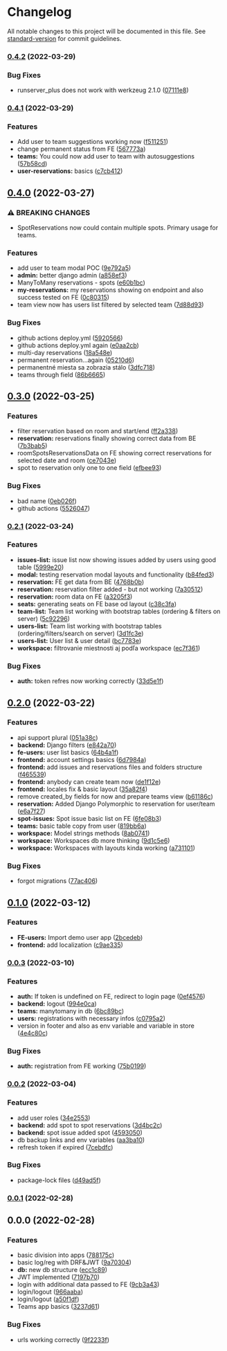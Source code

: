 # Changelog

All notable changes to this project will be documented in this file. See [standard-version](https://github.com/conventional-changelog/standard-version) for commit guidelines.

### [0.4.2](https://github.com/dominikbullo/ShareDesk/compare/v0.4.1...v0.4.2) (2022-03-29)


### Bug Fixes

* runserver_plus does not work with werkzeug 2.1.0 ([07111e8](https://github.com/dominikbullo/ShareDesk/commit/07111e8a8a423d85a60c1e5d23c48c956a32ea85))

### [0.4.1](https://github.com/dominikbullo/ShareDesk/compare/v0.4.0...v0.4.1) (2022-03-29)


### Features

* Add user to team suggestions working now ([f511251](https://github.com/dominikbullo/ShareDesk/commit/f511251d0c7cd0f6aca690e87d988fe7a2015f02))
* change permanent status from FE ([567773a](https://github.com/dominikbullo/ShareDesk/commit/567773a13465a7ee2035bb8f379856bfe2b6da6b))
* **teams:** You could now add user to team with autosuggestions ([57b58cd](https://github.com/dominikbullo/ShareDesk/commit/57b58cdd36b4837ae04182be9fd3ed440bea38d1))
* **user-reservations:** basics ([c7cb412](https://github.com/dominikbullo/ShareDesk/commit/c7cb412277d06e4058684faa21fadabf67b9c484))

## [0.4.0](https://github.com/dominikbullo/ShareDesk/compare/v0.3.0...v0.4.0) (2022-03-27)


### ⚠ BREAKING CHANGES

* SpotReservations now could contain multiple spots. Primary usage for teams.

### Features

* add user to team modal POC ([9e792a5](https://github.com/dominikbullo/ShareDesk/commit/9e792a5d7033da737acb273c8e644b30845f0950))
* **admin:** better django admin ([a858ef3](https://github.com/dominikbullo/ShareDesk/commit/a858ef39ec65c806a9d256ae775c5e7770fb8eda))
* ManyToMany reservations - spots ([e60b1bc](https://github.com/dominikbullo/ShareDesk/commit/e60b1bcc0d1d7bc3a2a6667daf9c7390cf1cf8d9))
* **my-reservations:** my reservations showing on endpoint and also success tested on FE ([0c80315](https://github.com/dominikbullo/ShareDesk/commit/0c803157f57619fb94b4f6844d78b53d64e7104c))
* team view now has users list filtered by selected team ([7d88d93](https://github.com/dominikbullo/ShareDesk/commit/7d88d938dd9d24c53bf727ed6c47758237940337))


### Bug Fixes

* github actions deploy.yml ([5920566](https://github.com/dominikbullo/ShareDesk/commit/5920566d2d690bbfe80e09cfb0db63fd0a023487))
* github actions deploy.yml again ([e0aa2cb](https://github.com/dominikbullo/ShareDesk/commit/e0aa2cb165c21df81085a64003620a1873c69808))
* multi-day reservations ([18a548e](https://github.com/dominikbullo/ShareDesk/commit/18a548e5f242470cff2925b5e149164afac3f1a4))
* permanent reservation...again ([05210d6](https://github.com/dominikbullo/ShareDesk/commit/05210d61453d31bd0d505a5586f36512153bed6e))
* permanentné miesta sa zobrazia stálo ([3dfc718](https://github.com/dominikbullo/ShareDesk/commit/3dfc718d6207a1f69b7ea4225604e853dd347e8b))
* teams through field ([86b6665](https://github.com/dominikbullo/ShareDesk/commit/86b6665a6485aec2ac1841c5581528b90155fd21))

## [0.3.0](https://github.com/dominikbullo/ShareDesk/compare/v0.2.1...v0.3.0) (2022-03-25)


### Features

* filter reservation based on room and start/end ([ff2a338](https://github.com/dominikbullo/ShareDesk/commit/ff2a3389efe4a080df6f17d92c5dc4c8a7e1b961))
* **reservation:** reservations finally showing correct data from BE ([7b3bab5](https://github.com/dominikbullo/ShareDesk/commit/7b3bab5642d611e39d4428a6c3c8cb0701bbbb0d))
* roomSpotsReservationsData on FE showing correct reservations for selected date and room ([ce7043e](https://github.com/dominikbullo/ShareDesk/commit/ce7043e910cfa7d4779cdbcecfd463db63f58dd1))
* spot to reservation only one to one field ([efbee93](https://github.com/dominikbullo/ShareDesk/commit/efbee93fe5dac7add1ecd66fcbe4574470b8d09f))


### Bug Fixes

* bad name ([0eb026f](https://github.com/dominikbullo/ShareDesk/commit/0eb026f04455e38d2d6cc5814cfffd2ad849e84f))
* github actions ([5526047](https://github.com/dominikbullo/ShareDesk/commit/552604775cfa644d6733c1a69e021fe9eeb00704))

### [0.2.1](https://github.com/dominikbullo/ShareDesk/compare/v0.2.0...v0.2.1) (2022-03-24)


### Features

* **issues-list:** issue list now showing issues added by users using good table ([5999e20](https://github.com/dominikbullo/ShareDesk/commit/5999e201b5b97746d58ad13d339d86bb98510822))
* **modal:** testing reservation modal layouts and functionality ([b84fed3](https://github.com/dominikbullo/ShareDesk/commit/b84fed39eeb7f9cdfc5403dd6386230924e25e55))
* **reservation:** FE get data from BE ([4768b0b](https://github.com/dominikbullo/ShareDesk/commit/4768b0bbc91af7da996a914d0be3fc00bfbcbe8a))
* **reservation:** reservation filter added  - but not working ([7a30512](https://github.com/dominikbullo/ShareDesk/commit/7a30512694a000c1687de14fc93daef3650a0890))
* **reservation:** room data on FE ([a3205f3](https://github.com/dominikbullo/ShareDesk/commit/a3205f337987c01fba91b6ab88787ed9369464cf))
* **seats:** generating seats on FE base od layout ([c38c3fa](https://github.com/dominikbullo/ShareDesk/commit/c38c3fad1e5e2654507613d9588e1c2f9ae78141))
* **team-list:** Team list working with bootstrap tables (ordering & filters on server) ([5c92296](https://github.com/dominikbullo/ShareDesk/commit/5c922960405fe8df37329ecbdacdf1314ffaaff9))
* **users-list:** Team list working with bootstrap tables (ordering/filters/search on server) ([3d1fc3e](https://github.com/dominikbullo/ShareDesk/commit/3d1fc3e174981a57e49cd5b2cbb2ae8395274820))
* **users-list:** User list & user detail ([bc7783e](https://github.com/dominikbullo/ShareDesk/commit/bc7783ea618a6bad916bde6ca23c7a533d6c6345))
* **workspace:** filtrovanie miestnosti aj podľa workspace ([ec7f361](https://github.com/dominikbullo/ShareDesk/commit/ec7f361e75685cff265ecf36bc37afc8ba1f881e))


### Bug Fixes

* **auth:** token refres now working correctly ([33d5e1f](https://github.com/dominikbullo/ShareDesk/commit/33d5e1fa5870c30dea683e378f143fde81d119a3))

## [0.2.0](https://github.com/dominikbullo/ShareDesk/compare/v0.1.0...v0.2.0) (2022-03-22)


### Features

* api support plural ([051a38c](https://github.com/dominikbullo/ShareDesk/commit/051a38c30e4cb5c67d36051cd4d1bb5905c9e2c2))
* **backend:** Django filters ([e842a70](https://github.com/dominikbullo/ShareDesk/commit/e842a70927ae5d6232e01ed8c0aa53eb463b4d20))
* **fe-users:** user list basics ([64b4a1f](https://github.com/dominikbullo/ShareDesk/commit/64b4a1f9a1eba99e468a36b0e1e1857987720ebf))
* **frontend:** account settings basics ([6d7984a](https://github.com/dominikbullo/ShareDesk/commit/6d7984a9e2f1a288ef555632fd1fb5f5becd4364))
* **frontend:** add issues and reservations files and folders structure ([f465539](https://github.com/dominikbullo/ShareDesk/commit/f4655399de30ff7fa1acb4cd87366dcbaac4bdd1))
* **frontend:** anybody can create team now ([de1f12e](https://github.com/dominikbullo/ShareDesk/commit/de1f12e2b32d889bd4059c4d911cfa5fed67a1ae))
* **frontend:** locales fix & basic layout ([35a82f4](https://github.com/dominikbullo/ShareDesk/commit/35a82f40994583593d74c4972d47444b4b0e59a8))
* remove created_by fields for now and prepare teams view ([b61186c](https://github.com/dominikbullo/ShareDesk/commit/b61186c9666e48baa894dd1eee91547c919d2a0f))
* **reservation:** Added Django Polymorphic to reservation for user/team ([e6a7f27](https://github.com/dominikbullo/ShareDesk/commit/e6a7f27fb38400773fdcc6f35296eedd0bc9f2f8))
* **spot-issues:** Spot issue basic list on FE ([6fe08b3](https://github.com/dominikbullo/ShareDesk/commit/6fe08b340010e7f338d885da86d0585768a1f2c5))
* **teams:** basic table copy from user ([819bb6a](https://github.com/dominikbullo/ShareDesk/commit/819bb6a68de2c7992fad6c758dea4c6e45176bd5))
* **workspace:** Model strings methods ([8ab0741](https://github.com/dominikbullo/ShareDesk/commit/8ab0741d33afaa928f3c32d3b939bfbf5358c222))
* **workspace:** Workspaces db more thinking ([9d1c5e6](https://github.com/dominikbullo/ShareDesk/commit/9d1c5e6ab53350ae02e7c4d99f2a8f87eebb6e70))
* **workspace:** Workspaces with layouts kinda working ([a731101](https://github.com/dominikbullo/ShareDesk/commit/a7311016421c15a3ac23c9e668ec9ad1f3752ba2))


### Bug Fixes

* forgot migrations ([77ac406](https://github.com/dominikbullo/ShareDesk/commit/77ac4062c6d59de5420bd0c660a8aaed4cb9e3aa))

## [0.1.0](https://github.com/dominikbullo/ShareDesk/compare/v0.0.3...v0.1.0) (2022-03-12)


### Features

* **FE-users:** Import demo user app ([2bcedeb](https://github.com/dominikbullo/ShareDesk/commit/2bcedebb1f38b41793260d62c71ea06b9488cf38))
* **frontend:** add localization ([c9ae335](https://github.com/dominikbullo/ShareDesk/commit/c9ae33508dfcac5fcaa91a6a4a1d550dd61d56c5))

### [0.0.3](https://github.com/dominikbullo/ShareDesk/compare/v0.0.2...v0.0.3) (2022-03-10)


### Features

* **auth:** If token is undefined on FE, redirect to login page ([0ef4576](https://github.com/dominikbullo/ShareDesk/commit/0ef4576c714083b2add414e3b081eb4c7e7e011e))
* **backend:** logout ([994e0ca](https://github.com/dominikbullo/ShareDesk/commit/994e0ca36585701c6d1622c8f41e546884e020dc))
* **teams:** manytomany in db ([6bc89bc](https://github.com/dominikbullo/ShareDesk/commit/6bc89bcf98fc578c02b4676cf274e0e593afc77e))
* **users:** registrations with necessary infos ([c0795a2](https://github.com/dominikbullo/ShareDesk/commit/c0795a21eeec31418637e27079b51be3e212a4cc))
* version in footer and also as env variable and variable in store ([4e4c80c](https://github.com/dominikbullo/ShareDesk/commit/4e4c80c28175242cd7b82d8aed3a4a0849d983dd))


### Bug Fixes

* **auth:** registration from FE working ([75b0199](https://github.com/dominikbullo/ShareDesk/commit/75b0199e1dfad62d4e79c1a933bc013d2177b616))

### [0.0.2](https://github.com/dominikbullo/ShareDesk/compare/v0.0.1...v0.0.2) (2022-03-04)


### Features

* add user roles ([34e2553](https://github.com/dominikbullo/ShareDesk/commit/34e255310915ac435b35f185f6189f5dfbba3fdb))
* **backend:** add spot to spot reservations ([3d4bc2c](https://github.com/dominikbullo/ShareDesk/commit/3d4bc2ce0b497c9ffd1ac08bc1f1bfe7da14590b))
* **backend:** spot issue added spot ([4593050](https://github.com/dominikbullo/ShareDesk/commit/4593050f331ceb8d5d42a1348564ce61a651de8e))
* db backup links and env variables ([aa3ba10](https://github.com/dominikbullo/ShareDesk/commit/aa3ba10af806692402594821d9c8db3799f7c47a))
* refresh token if expired ([7cebdfc](https://github.com/dominikbullo/ShareDesk/commit/7cebdfc8370f493105ccb091012da2f9405ef56b))


### Bug Fixes

* package-lock files ([d49ad5f](https://github.com/dominikbullo/ShareDesk/commit/d49ad5ff2c9253a922cced6485af04f6ee8a9875))

### [0.0.1](https://github.com/dominikbullo/ShareDesk/compare/v0.0.0...v0.0.1) (2022-02-28)

## 0.0.0 (2022-02-28)

### Features

* basic division into
  apps ([788175c](https://github.com/dominikbullo/ShareDesk/commit/788175c5bb732a51c025ed24af2e6e82b3e557af))
* basic log/reg with
  DRF&JWT ([9a70304](https://github.com/dominikbullo/ShareDesk/commit/9a70304d073a4b62851db08f4bee61faf8ca750e))
* **db:** new db
  structure ([ecc1c89](https://github.com/dominikbullo/ShareDesk/commit/ecc1c891c73b3bd0bfb974d650aee1ec62911797))
* JWT implemented ([7197b70](https://github.com/dominikbullo/ShareDesk/commit/7197b70894394596e3b337aa018dd835ccf4d631))
* login with additional data passed to
  FE ([9cb3a43](https://github.com/dominikbullo/ShareDesk/commit/9cb3a435405ed78f2b8614af04f9a3093f2bde13))
* login/logout ([966aaba](https://github.com/dominikbullo/ShareDesk/commit/966aabad12bc22abef204b27504fa5a154e87fd5))
* login/logout ([a50f1df](https://github.com/dominikbullo/ShareDesk/commit/a50f1dfcf93cb62d2905ca4c7f0a67701d350835))
* Teams app
  basics ([3237d61](https://github.com/dominikbullo/ShareDesk/commit/3237d616ee25d117891ec5e4a1bb3f188c8f2322))

### Bug Fixes

* urls working
  correctly ([9f2233f](https://github.com/dominikbullo/ShareDesk/commit/9f2233facc57eae2291e53ff06f83263eb21ad8c))
